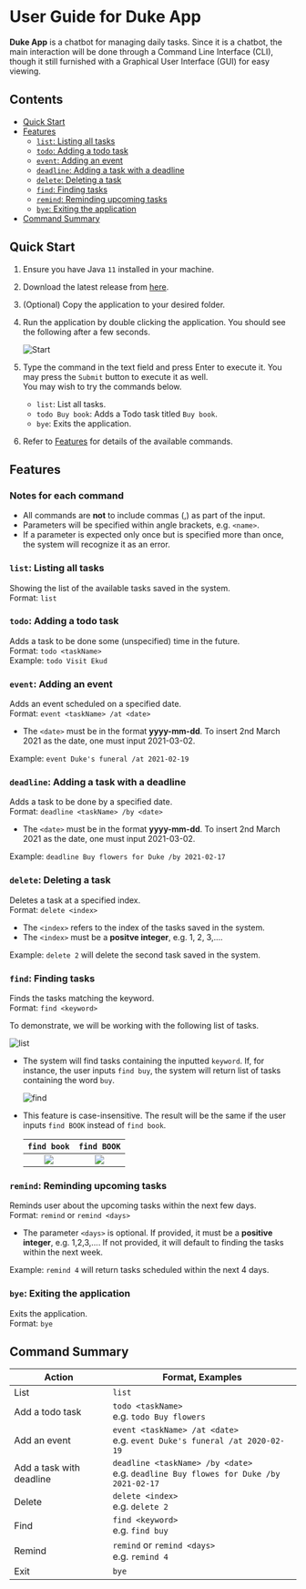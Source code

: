 # User Guide for Duke App

**Duke App** is a chatbot for managing daily tasks. Since it is a chatbot, the main interaction will be done through a Command Line Interface (CLI), though it still furnished with a Graphical User Interface (GUI) for easy viewing.

## Contents
- [Quick Start](#quick-start)
- [Features](#features)
    - [`list`: Listing all tasks](#list-listing-all-tasks)
    - [`todo`: Adding a todo task](#todo-adding-a-todo-task)
    - [`event`: Adding an event](#event-adding-an-event)
    - [`deadline`: Adding a task with a deadline](#deadline-adding-a-task-with-a-deadline)
    - [`delete`: Deleting a task](#delete-deleting-a-task)
    - [`find`: Finding tasks](#find-finding-tasks)
    - [`remind`: Reminding upcoming tasks](#remind-reminding-upcoming-tasks)
    - [`bye`: Exiting the application](#bye-exiting-the-application)
- [Command Summary](#command-summary)

## Quick Start
1. Ensure you have Java `11` installed in your machine.

2. Download the latest release from [here](https://github.com/JQChong/ip/releases/tag/v0.4).

3. (Optional) Copy the application to your desired folder.

4. Run the application by double clicking the application. You should see the following after a few seconds.

   ![Start](image/StartPage.png)
   
5. Type the command in the text field and press Enter to execute it. You may press the `Submit` button to execute it as well.
<br> You may wish to try the commands below.
   - `list`: List all tasks.
   - `todo Buy book`: Adds a Todo task titled `Buy book`.
   - `bye`: Exits the application.
    
6. Refer to [Features](#features) for details of the available commands.

## Features

### Notes for each command
- All commands are **not** to include commas (,) as part of the input.
- Parameters will be specified within angle brackets, e.g. `<name>`.
- If a parameter is expected only once but is specified more than once, the system will recognize it as an error.

### `list`: Listing all tasks
Showing the list of the available tasks saved in the system. <br>
Format: `list`

### `todo`: Adding a todo task
Adds a task to be done some (unspecified) time in the future. <br>
Format: `todo <taskName>`<br>
Example: `todo Visit Ekud`

### `event`: Adding an event
Adds an event scheduled on a specified date. <br>
Format: `event <taskName> /at <date>`

 - The `<date>` must be in the format **yyyy-mm-dd**. To insert 2nd March 2021 as the date, one must input 2021-03-02.

Example: `event Duke's funeral /at 2021-02-19`

### `deadline`: Adding a task with a deadline
Adds a task to be done by a specified date. <br>
Format: `deadline <taskName> /by <date>`

- The `<date>` must be in the format **yyyy-mm-dd**. To insert 2nd March 2021 as the date, one must input 2021-03-02.

Example: `deadline Buy flowers for Duke /by 2021-02-17`

### `delete`: Deleting a task
Deletes a task at a specified index. <br>
Format: `delete <index>`

- The `<index>` refers to the index of the tasks saved in the system.
- The `<index>` must be a **positve integer**, e.g. 1, 2, 3,....

Example: `delete 2` will delete the second task saved in the system.

### `find`: Finding tasks
Finds the tasks matching the keyword. <br>
Format: `find <keyword>`

To demonstrate, we will be working with the following list of tasks.

![list](image/list.png)

- The system will find tasks containing the inputted `keyword`. If, for instance, the user inputs `find buy`, the system will return list of tasks containing the word `buy`.
  
  ![find](image/find.png)
- This feature is case-insensitive. The result will be the same if the user inputs `find BOOK` instead of `find book`.

    `find book` | `find BOOK`
    :-------------------:|:-------------------:
    ![](image/find2.png) | ![](image/find3.png)

### `remind`: Reminding upcoming tasks
Reminds user about the upcoming tasks within the next few days. <br>
Format: `remind` or `remind <days>`

- The parameter `<days>` is optional. If provided, it must be a **positive integer**, e.g. 1,2,3,.... If not provided, it will default to finding the tasks within the next week.

Example: `remind 4` will return tasks scheduled within the next 4 days.

### `bye`: Exiting the application
Exits the application. <br>
Format: `bye`

## Command Summary

Action | Format, Examples
------- | ----------------
List | `list`
Add a todo task | `todo <taskName>` <br> e.g. `todo Buy flowers`
Add an event | `event <taskName> /at <date>` <br> e.g. `event Duke's funeral /at 2020-02-19`
Add a task with deadline | `deadline <taskName> /by <date>` <br> e.g. `deadline Buy flowes for Duke /by 2021-02-17`
Delete | `delete <index>` <br> e.g. `delete 2`
Find | `find <keyword>` <br> e.g. `find buy`
Remind | `remind` or `remind <days>` <br> e.g. `remind 4`
Exit | `bye`

